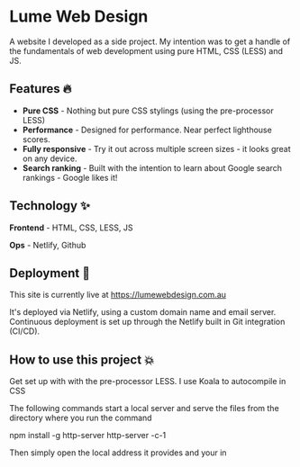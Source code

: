 # Lume Web Design 
A website I developed as a side project. My intention was to get a handle of the fundamentals of web development using pure HTML, CSS (LESS) and JS. 

## Features 🔥
- **Pure CSS** - Nothing but pure CSS stylings (using the pre-processor LESS)
- **Performance** - Designed for performance. Near perfect lighthouse scores.
- **Fully responsive** - Try it out across multiple screen sizes - it looks great on any device.
- **Search ranking** - Built with the intention to learn about Google search rankings - Google likes it!
  
## Technology ✨ 
**Frontend** - HTML, CSS, LESS, JS

**Ops** - Netlify, Github

## Deployment 🚀
This site is currently live at https://lumewebdesign.com.au

It's deployed via Netlify, using a custom domain name and email server. Continuous deployment is set up through the Netlify built in Git integration (CI/CD).

## How to use this project 💥 
Get set up with with the pre-processor LESS. I use Koala to autocompile in CSS

The following commands start a local server and serve the files from the directory where you run the command

npm install -g http-server
http-server -c-1

Then simply open the local address it provides and your in



